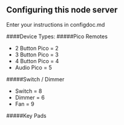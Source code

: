 ## Configuring this node server

Enter your instructions in configdoc.md

####Device Types:
#####Pico Remotes
- 2 Button Pico = 2
- 3 Button Pico = 3
- 4 Button Pico = 4
- Audio Pico = 5

#####Switch / Dimmer
- Switch = 8
- Dimmer = 6
- Fan = 9

#####Key Pads
